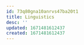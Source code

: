 ```yaml
---
id: 73q80gna10anrvs47ba20t1
title: Linguistics
desc: ''
updated: 1671481612437
created: 1671481612437
---
```

